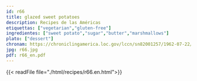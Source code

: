```yaml
---
id: r66
title: glazed sweet potatoes
description: Recipes de las Américas
etiquettas: ["vegetarian","gluten-free"]
ingredientes: ["sweet potato","sugar","butter","marshmallows"]
plato: ["dessert"]
chronam: https://chroniclingamerica.loc.gov/lccn/sn82001257/1962-07-22/ed-1/seq-7/
jpg: r66.jpg
pdf: r66_en.pdf
---
```


{{< readFile file="./html/recipes/r66.en.html">}}